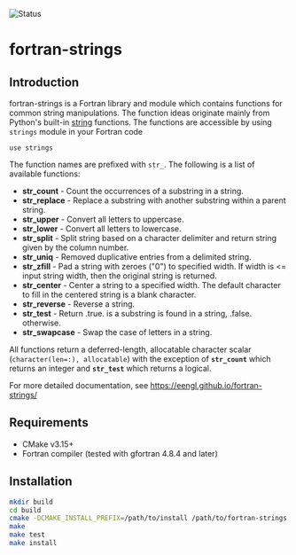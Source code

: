 ![Status](https://github.com/eengl/fortran-strings/workflows/build_linux.yml/badge.svg)

# fortran-strings

## Introduction

fortran-strings is a Fortran library and module which contains functions for common string manipulations.  The function ideas originate mainly from Python's built-in [string](https://docs.python.org/3.7/library/stdtypes.html#string-methods) functions.  The functions are accessible by using ``strings`` module in your Fortran code

``use strings``

The function names are prefixed with ``str_``.  The following is a list of available functions:

* **str_count** - Count the occurrences of a substring in a string.
* **str_replace** - Replace a substring with another substring within a parent string.
* **str_upper** - Convert all letters to uppercase.
* **str_lower** - Convert all letters to lowercase.
* **str_split** - Split string based on a character delimiter and return string given by the column number.
* **str_uniq** - Removed duplicative entries from a delimited string.
* **str_zfill** - Pad a string with zeroes ("0") to specified width. If width is <= input string width, then the original string is returned.
* **str_center** - Center a string to a specified width.  The default character to fill in the centered string is a blank character.
* **str_reverse** - Reverse a string.
* **str_test** - Return .true. is a substring is found in a string, .false. otherwise.
* **str_swapcase** - Swap the case of letters in a string.

All functions return a deferred-length, allocatable character scalar (``character(len=:), allocatable``) with the exception of **``str_count``** which returns an integer and **``str_test``** which returns a logical.

For more detailed documentation, see https://eengl.github.io/fortran-strings/

## Requirements

* CMake v3.15+
* Fortran compiler (tested with gfortran 4.8.4 and later)

## Installation

```bash
mkdir build
cd build
cmake -DCMAKE_INSTALL_PREFIX=/path/to/install /path/to/fortran-strings
make
make test
make install
```
